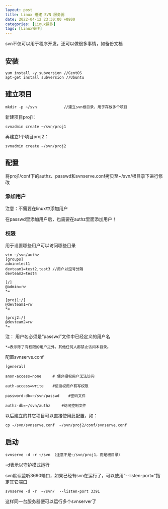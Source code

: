 ```yaml
---
layout: post
title: Linux 搭建 SVN 服务器
date: 2022-04-12 23:30:00 +0800
categories: [Linux操作]
tags: [Linux操作]
---
```


svn不仅可以用于程序开发，还可以做很多事情，如备份文档

## 安装

```
yum install -y subversion //CentOS
apt-get install subversion //Ubuntu
```

## 建立项目

```
mkdir -p ~/svn            //建立svn根目录，用于存放多个项目
```

新建项目proj1：

```
svnadmin create ~/svn/proj1
```

再建立1个项目proj2：

```
svnadmin create ~/svn/proj2
```

## 配置

将proj1/conf下的authz、passwd和svnserve.conf拷贝至~/svn/根目录下进行修改

### 添加用户

注意：不需要在linux中添加用户

在passwd里添加用户后，也需要在authz里面添加用户！

### 权限

用于设置哪些用户可以访问哪些目录

```
vim ~/svn/authz 
[groups]
admin=test1
devteam1=test2,test3 //用户以逗号分隔
devteam2=test4

[/]
@admin=rw
*=

[proj1:/]
@devteam1=rw
*=

[proj2:/]
@devteam2=rw
*=
```

注： 用户名必须是“passwd”文件中已经定义的用户名

```
*=表示除了有权限的用户之外，其他任何人都禁止访问本目录。
```

配置svnserve.conf

```
[general]

anon-access=none     # 使非授权用户无法访问

auth-access=write    #使授权用户有写权限 

password-db=~/svn/passwd    #密码文件 

authz-db=~/svn/authz     #访问控制文件
```

以后建立的其它项目可以直接使用此配置，如：

```
cp ~/svn/svnserve.conf  ~/svn/proj2/conf/svnserve.conf
```

## 启动

```
svnserve -d -r ~/svn （注意不是~/svn/proj1，而是根目录）
```

-d表示以守护模式运行

svn默认监听3690端口，如果已经有svn在运行了，可以使用“--listen-port=”指定其它端口

```
svnserve -d -r  ~/svn/  --listen-port 3391
```

这样同一台服务器便可以运行多个svnserver了